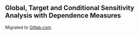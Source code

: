 ## Global, Target and Conditional Sensitivity Analysis with Dependence Measures

Migrated to [Gitlab.com](https://gitlab.com/1a7r0ch3/Sensitivity).  



